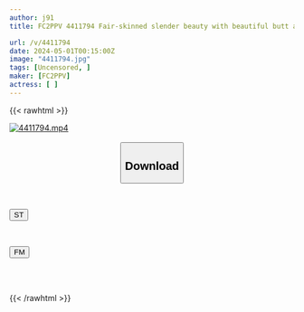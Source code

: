 ```yaml
---
author: j91
title: FC2PPV 4411794 Fair-skinned slender beauty with beautiful butt and legs. The beautiful pussy with outstanding sensitivity is wet and overflows with cloudy liquid. She is so masochistic with her cute moaning voice. Kari's neck is picked and a service blowjob is given. The big cock makes her vagina tremble and she seriously impregnates and cums inside! Review bonus/cum swallowing blowjob

url: /v/4411794
date: 2024-05-01T00:15:00Z
image: "4411794.jpg"
tags: [Uncensored, ]
maker: [FC2PPV]
actress: [ ]
---
```



{{< rawhtml >}}

<div class="video" data-videoid="VXK8jdqXl6UKDAZ">
    <a href="javascript:;">
        <img src="/v/4411794/4411794.jpg" width="WIDTH" height="HEIGHT" alt="4411794.mp4" loading="lazy">
    </a>
</div>

<script type="text/javascript" src="https://j91.asia/asset/on-demand-st.js"></script>

<br>
  <link rel="stylesheet" href="https://j91.asia/asset/bs5.css">
  
  <center>
  <button class="btn btn-primary" type="button" data-bs-toggle="collapse" data-bs-target=".multi-collapse" aria-expanded="false" aria-controls="multiCollapseExample1 multiCollapseExample2"><h2>Download</h2></button></center>
</p>
<div class="row">
  <div class="col">
    <div class="collapse multi-collapse" id="multiCollapseExample1">
      <div class="card card-body">
	      	      <br>
<div class="buttons">  
<p><a href="https://streamtape.to/v/VXK8jdqXl6UKDAZ" target="_blank"><button class="btn-hover color-3"><i class="fa fa-download"></i> ST</button></a></p></div>
    </div>
  </div>
</div>
  <div class="col">
    <div class="collapse multi-collapse" id="multiCollapseExample2">
      <div class="card card-body">
	      <br>
<div class="buttons">
<p><a href="https://filemoon.sx/d/5wi7hwife4tv" target="_blank"><button class="btn-hover color-8"><i class="fa fa-download"></i> FM</button></a></p></div>
<br><br>
      </div>
    </div>
  </div>
</div>

{{< /rawhtml >}}